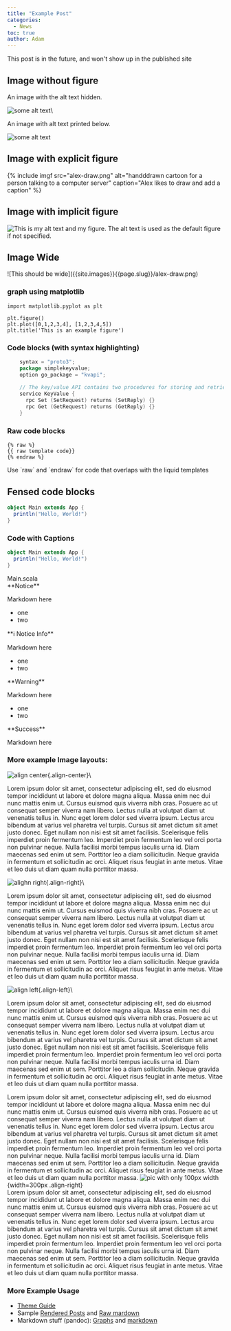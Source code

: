```yaml
---
title: "Example Post"
categories:
  - News
toc: true
author: Adam
---
```


This post is in the future, and won't show up in the published site

## Image without figure

An image with the alt text hidden.

![some alt text]({{site.images}}{{page.slug}}/alex-draw.png)\

An image with alt text printed below.

![some alt text]({{site.images}}{{page.slug}}/alex-draw.png)

## Image with explicit figure

{% include imgf src="alex-draw.png" alt="handddrawn cartoon for a person talking to a computer server" caption="Alex likes to draw and add a caption" %}

## Image with implicit figure

![This is my alt text and my figure. The alt text is used as the default figure if not specified.]({{site.images}}{{page.slug}}/alex-draw.png)

## Image Wide

<div class="wide">
![This should be wide]({{site.images}}{{page.slug}}/alex-draw.png)
</div>

### graph using matplotlib
``` matplotlib
import matplotlib.pyplot as plt

plt.figure()
plt.plot([0,1,2,3,4], [1,2,3,4,5])
plt.title('This is an example figure')
```

### Code blocks (with syntax highlighting)

``` go
    syntax = "proto3";
    package simplekeyvalue;
    option go_package = "kvapi";
    
    // The key/value API contains two procedures for storing and retrieving data
    service KeyValue {
      rpc Set (SetRequest) returns (SetReply) {}
      rpc Get (GetRequest) returns (GetReply) {}
    }
```

### Raw code blocks
```
{% raw %}
{{ raw template code}}
{% endraw %}
```
<figcaption>Use `raw` and `endraw` for code that overlaps with the liquid templates</figcaption>

## Fensed code blocks
~~~ scala
object Main extends App {
  println("Hello, World!")
}
~~~

### Code with Captions

``` scala
object Main extends App {
  println("Hello, World!")
}
```
<figcaption>Main.scala</figcaption>

<div class="notice" markdown="1">
**Notice**

Markdown here
- one
- two
</div>

<div class="notice--info" markdown="1">
**ℹ️  Notice Info**

Markdown here
- one
- two
</div>


<div class="notice--warning" markdown="1">
**Warning**

Markdown here
- one
- two
</div>

<div class="notice--success" markdown="1">
**Success**

Markdown here
</div>

### More example Image layouts:

![align center](/blog/assets/images/authors/coreylarson.jpg){.align-center}\

Lorem ipsum dolor sit amet, consectetur adipiscing elit, sed do eiusmod tempor incididunt ut labore et dolore magna aliqua. Massa enim nec dui nunc mattis enim ut. Cursus euismod quis viverra nibh cras. Posuere ac ut consequat semper viverra nam libero. Lectus nulla at volutpat diam ut venenatis tellus in. Nunc eget lorem dolor sed viverra ipsum. Lectus arcu bibendum at varius vel pharetra vel turpis. Cursus sit amet dictum sit amet justo donec. Eget nullam non nisi est sit amet facilisis. Scelerisque felis imperdiet proin fermentum leo. Imperdiet proin fermentum leo vel orci porta non pulvinar neque. Nulla facilisi morbi tempus iaculis urna id. Diam maecenas sed enim ut sem. Porttitor leo a diam sollicitudin. Neque gravida in fermentum et sollicitudin ac orci. Aliquet risus feugiat in ante metus. Vitae et leo duis ut diam quam nulla porttitor massa.

![alighn right](/blog/assets/images/authors/coreylarson.jpg){.align-right}\

Lorem ipsum dolor sit amet, consectetur adipiscing elit, sed do eiusmod tempor incididunt ut labore et dolore magna aliqua. Massa enim nec dui nunc mattis enim ut. Cursus euismod quis viverra nibh cras. Posuere ac ut consequat semper viverra nam libero. Lectus nulla at volutpat diam ut venenatis tellus in. Nunc eget lorem dolor sed viverra ipsum. Lectus arcu bibendum at varius vel pharetra vel turpis. Cursus sit amet dictum sit amet justo donec. Eget nullam non nisi est sit amet facilisis. Scelerisque felis imperdiet proin fermentum leo. Imperdiet proin fermentum leo vel orci porta non pulvinar neque. Nulla facilisi morbi tempus iaculis urna id. Diam maecenas sed enim ut sem. Porttitor leo a diam sollicitudin. Neque gravida in fermentum et sollicitudin ac orci. Aliquet risus feugiat in ante metus. Vitae et leo duis ut diam quam nulla porttitor massa.

![align left](/blog/assets/images/authors/coreylarson.jpg){.align-left}\

Lorem ipsum dolor sit amet, consectetur adipiscing elit, sed do eiusmod tempor incididunt ut labore et dolore magna aliqua. Massa enim nec dui nunc mattis enim ut. Cursus euismod quis viverra nibh cras. Posuere ac ut consequat semper viverra nam libero. Lectus nulla at volutpat diam ut venenatis tellus in. Nunc eget lorem dolor sed viverra ipsum. Lectus arcu bibendum at varius vel pharetra vel turpis. Cursus sit amet dictum sit amet justo donec. Eget nullam non nisi est sit amet facilisis. Scelerisque felis imperdiet proin fermentum leo. Imperdiet proin fermentum leo vel orci porta non pulvinar neque. Nulla facilisi morbi tempus iaculis urna id. Diam maecenas sed enim ut sem. Porttitor leo a diam sollicitudin. Neque gravida in fermentum et sollicitudin ac orci. Aliquet risus feugiat in ante metus. Vitae et leo duis ut diam quam nulla porttitor massa.


Lorem ipsum dolor sit amet, consectetur adipiscing elit, sed do eiusmod tempor incididunt ut labore et dolore magna aliqua. Massa enim nec dui nunc mattis enim ut. Cursus euismod quis viverra nibh cras. Posuere ac ut consequat semper viverra nam libero. Lectus nulla at volutpat diam ut venenatis tellus in. Nunc eget lorem dolor sed viverra ipsum. Lectus arcu bibendum at varius vel pharetra vel turpis. Cursus sit amet dictum sit amet justo donec. Eget nullam non nisi est sit amet facilisis. Scelerisque felis imperdiet proin fermentum leo. Imperdiet proin fermentum leo vel orci porta non pulvinar neque. Nulla facilisi morbi tempus iaculis urna id. Diam maecenas sed enim ut sem. Porttitor leo a diam sollicitudin. Neque gravida in fermentum et sollicitudin ac orci. Aliquet risus feugiat in ante metus. Vitae et leo duis ut diam quam nulla porttitor massa.
![pic with only 100px width]({{site.images}}{{page.slug}}/alex-draw.png){width=300px .align-right}\
Lorem ipsum dolor sit amet, consectetur adipiscing elit, sed do eiusmod tempor incididunt ut labore et dolore magna aliqua. Massa enim nec dui nunc mattis enim ut. Cursus euismod quis viverra nibh cras. Posuere ac ut consequat semper viverra nam libero. Lectus nulla at volutpat diam ut venenatis tellus in. Nunc eget lorem dolor sed viverra ipsum. Lectus arcu bibendum at varius vel pharetra vel turpis. Cursus sit amet dictum sit amet justo donec. Eget nullam non nisi est sit amet facilisis. Scelerisque felis imperdiet proin fermentum leo. Imperdiet proin fermentum leo vel orci porta non pulvinar neque. Nulla facilisi morbi tempus iaculis urna id. Diam maecenas sed enim ut sem. Porttitor leo a diam sollicitudin. Neque gravida in fermentum et sollicitudin ac orci. Aliquet risus feugiat in ante metus. Vitae et leo duis ut diam quam nulla porttitor massa.

### More Example Usage

- [Theme Guide](https://mmistakes.github.io/minimal-mistakes/docs/quick-start-guide/)
- Sample [Rendered Posts](https://mmistakes.github.io/minimal-mistakes/year-archive/) and [Raw mardown](https://github.com/mmistakes/minimal-mistakes/tree/d6444412c63aea5e47241ef536509fb1bfef4830/docs/_posts)
- Markdown stuff (pandoc): [Graphs](https://laurentrdc.github.io/pandoc-plot/) and [markdown](https://pandoc.org/MANUAL.html#pandocs-markdown)